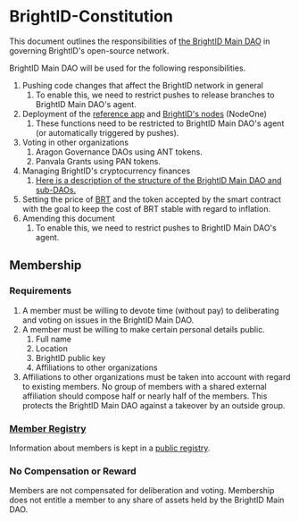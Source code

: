 # BrightID-Constitution
This document outlines the responsibilities of [the BrightID Main DAO](https://nightly.aragon.org/#/brightid) in governing BrightID's open-source network.

BrightID Main DAO will be used for the following responsibilities.

1. Pushing code changes that affect the BrightID network in general
    1. To enable this, we need to restrict pushes to release branches to BrightID Main DAO's agent.
1. Deployment of the [reference app](https://github.com/BrightID/BrightID) and [BrightID's nodes](https://github.com/BrightID/BrightID-Node) (NodeOne)
    1. These functions need to be restricted to BrightID Main DAO's agent (or automatically triggered by pushes).
1. Voting in other organizations
    1. Aragon Governance DAOs using ANT tokens.
    1. Panvala Grants using PAN tokens.
1. Managing BrightID's cryptocurrency finances
    1. [Here is a description of the structure of the BrightID Main DAO and sub-DAOs.](https://docs.google.com/document/d/1F8rrUcrAIsKEVmxvfx8sLf2JyqAmtoAmfssDwZ0b2TM/edit?usp=sharing)
1. Setting the price of [BRT](https://docs.google.com/document/d/1Y5WGDREbp_qnoJQs8uSga6U7JI3f3sGQ6ru-Xv8oo7I/edit?usp=sharing) and the token accepted by the smart contract with the goal to keep the cost of BRT stable with regard to inflation.
1. Amending this document
    1. To enable this, we need to restrict pushes to BrightID Main DAO's agent.

## Membership
### Requirements
1. A member must be willing to devote time (without pay) to deliberating and voting on issues in the BrightID Main DAO.
1. A member must be willing to make certain personal details public.
    1. Full name
    1. Location
    1. BrightID public key
    1. Affiliations to other organizations
1. Affiliations to other organizations must be taken into account with regard to existing members. No group of members with a shared external affiliation should compose half or nearly half of the members. This protects the BrightID Main DAO against a takeover by an outside group.
### [Member Registry](https://docs.google.com/spreadsheets/d/1z75VFvDPQK5oFmqpQ8vE_KUkHUSKdobNCchQR-gtPec/edit?usp=sharing)
Information about members is kept in a [public registry](https://docs.google.com/spreadsheets/d/1z75VFvDPQK5oFmqpQ8vE_KUkHUSKdobNCchQR-gtPec/edit?usp=sharing). 
### No Compensation or Reward
Members are not compensated for deliberation and voting. Membership does not entitle a member to any share of assets held by the BrightID Main DAO.
